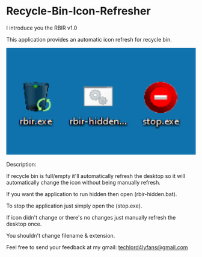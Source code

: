 # Recycle-Bin-Icon-Refresher
I introduce you the RBIR v1.0



This application provides an automatic icon refresh for recycle bin.

![](sample.png)

Description:


If recycle bin is full/empty it'll automatically refresh the desktop so it will automatically change the icon without being manually refresh.

If you want the application to run hidden then open (rbir-hidden.bat).

To stop the application just simply open the (stop.exe).

If icon didn't change or there's no changes just manually refresh the desktop once.

You shouldn't change filename & extension.

Feel free to send your feedback at my gmail: techlord4lyfans@gmail.com
